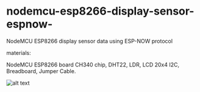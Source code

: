 # nodemcu-esp8266-display-sensor-espnow-
NodeMCU ESP8266 display sensor data using ESP-NOW protocol


materials:

NodeMCU ESP8266 board CH340 chip, DHT22, LDR, LCD 20x4 I2C, Breadboard, Jumper Cable.

![alt text](http://url/to/img.png)
